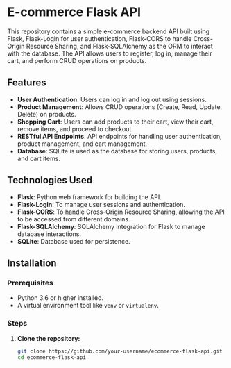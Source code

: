 # E-commerce Flask API

This repository contains a simple e-commerce backend API built using Flask, Flask-Login for user authentication, Flask-CORS to handle Cross-Origin Resource Sharing, and Flask-SQLAlchemy as the ORM to interact with the database. The API allows users to register, log in, manage their cart, and perform CRUD operations on products.

## Features

- **User Authentication**: Users can log in and log out using sessions.
- **Product Management**: Allows CRUD operations (Create, Read, Update, Delete) on products.
- **Shopping Cart**: Users can add products to their cart, view their cart, remove items, and proceed to checkout.
- **RESTful API Endpoints**: API endpoints for handling user authentication, product management, and cart management.
- **Database**: SQLite is used as the database for storing users, products, and cart items.

## Technologies Used

- **Flask**: Python web framework for building the API.
- **Flask-Login**: To manage user sessions and authentication.
- **Flask-CORS**: To handle Cross-Origin Resource Sharing, allowing the API to be accessed from different domains.
- **Flask-SQLAlchemy**: SQLAlchemy integration for Flask to manage database interactions.
- **SQLite**: Database used for persistence.

## Installation

### Prerequisites

- Python 3.6 or higher installed.
- A virtual environment tool like `venv` or `virtualenv`.

### Steps

1. **Clone the repository:**

   ```bash
   git clone https://github.com/your-username/ecommerce-flask-api.git
   cd ecommerce-flask-api
